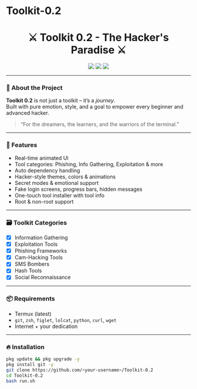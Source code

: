# Toolkit-0.2
<h1 align="center">⚔️ Toolkit 0.2 - The Hacker's Paradise ⚔️</h1>

<p align="center">
  <img src="https://img.shields.io/badge/Version-0.2-blue?style=for-the-badge">
  <img src="https://img.shields.io/badge/Made%20with-Termux-green?style=for-the-badge">
  <img src="https://img.shields.io/badge/Created%20by-Sachin%20%7C%20Anuj-red?style=for-the-badge">
</p>

---

### 🧠 About the Project

**Toolkit 0.2** is not just a toolkit – it’s a *journey*.  
Built with pure emotion, style, and a goal to empower every beginner and advanced hacker.

> “For the dreamers, the learners, and the warriors of the terminal.”

---

### 🚀 Features

- Real-time animated UI
- Tool categories: Phishing, Info Gathering, Exploitation & more
- Auto dependency handling
- Hacker-style themes, colors & animations
- Secret modes & emotional support
- Fake login screens, progress bars, hidden messages
- One-touch tool installer with tool info
- Root & non-root support

---

### 🗃️ Toolkit Categories

- [x] Information Gathering
- [x] Exploitation Tools
- [x] Phishing Frameworks
- [x] Cam-Hacking Tools
- [x] SMS Bombers
- [x] Hash Tools
- [x] Social Reconnaissance

---

### 📦 Requirements

- Termux (latest)
- `git`, `zsh`, `figlet`, `lolcat`, `python`, `curl`, `wget`
- Internet + your dedication

---

### 🔥 Installation

```bash
pkg update && pkg upgrade -y
pkg install git -y
git clone https://github.com/<your-username>/Toolkit-0.2
cd Toolkit-0.2
bash run.sh

